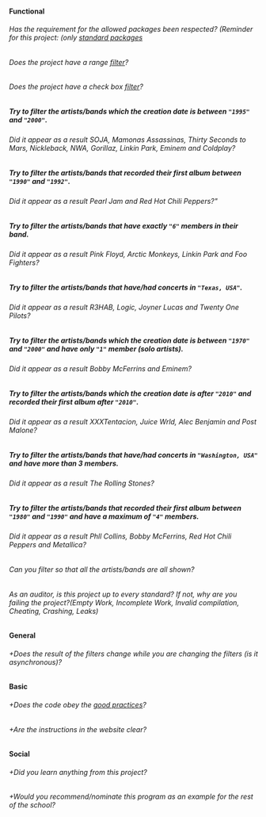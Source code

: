 #### Functional

###### Has the requirement for the allowed packages been respected? (Reminder for this project: (only [standard packages](https://golang.org/pkg/)

###### Does the project have a range [filter](https://dribbble.com/shots/1751801-Ui-Elements-Social-Network-Analytics/attachments/284260)?

###### Does the project have a check box [filter](https://dribbble.com/shots/1751801-Ui-Elements-Social-Network-Analytics/attachments/284260)?

##### Try to filter the artists/bands which the creation date is between `"1995"` and `"2000"`.

###### Did it appear as a result SOJA, Mamonas Assassinas, Thirty Seconds to Mars, Nickleback, NWA, Gorillaz, Linkin Park, Eminem and Coldplay?

##### Try to filter the artists/bands that recorded their first album between `"1990"` and `"1992"`.

###### Did it appear as a result Pearl Jam and Red Hot Chili Peppers?"

##### Try to filter the artists/bands that have exactly `"6"` members in their band.

###### Did it appear as a result Pink Floyd, Arctic Monkeys, Linkin Park and Foo Fighters?

##### Try to filter the artists/bands that have/had concerts in `"Texas, USA"`.

###### Did it appear as a result R3HAB, Logic, Joyner Lucas and Twenty One Pilots?

##### Try to filter the artists/bands which the creation date is between `"1970"` and `"2000"` and have only `"1"` member (solo artists).

###### Did it appear as a result Bobby McFerrins and Eminem?

##### Try to filter the artists/bands which the creation date is after `"2010"` and recorded their first album after `"2010"`.

###### Did it appear as a result XXXTentacion, Juice Wrld, Alec Benjamin and Post Malone?

##### Try to filter the artists/bands that have/had concerts in `"Washington, USA"` and have more than 3 members.

###### Did it appear as a result The Rolling Stones?

##### Try to filter the artists/bands that recorded their first album between `"1980"` and `"1990"` and have a maximum of `"4"` members.

###### Did it appear as a result Phll Collins, Bobby McFerrins, Red Hot Chili Peppers and Metallica?

###### Can you filter so that all the artists/bands are all shown?

###### As an auditor, is this project up to every standard? If not, why are you failing the project?(Empty Work, Incomplete Work, Invalid compilation, Cheating, Crashing, Leaks)

#### General

###### +Does the result of the filters change while you are changing the filters (is it asynchronous)?

#### Basic

###### +Does the code obey the [good practices](https://public.01-edu.org/subjects/good-practices.en)?

###### +Are the instructions in the website clear?

#### Social

###### +Did you learn anything from this project?

###### +Would you recommend/nominate this program as an example for the rest of the school?
